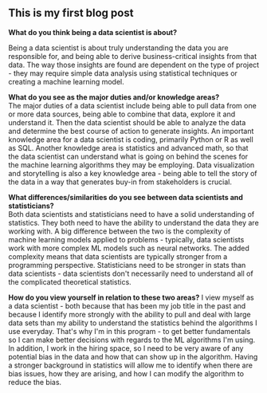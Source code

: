 ## This is my first blog post

**What do you think being a data scientist is about?** 

Being a data scientist is about truly understanding the data you are responsible for, and being able to derive business-critical insights from that data.
The way those insights are found are dependent on the type of project - they may require simple data analysis using statistical techniques or creating
a machine learning model.

**What do you see as the major duties and/or knowledge areas?**  
The major duties of a data scientist include being able to pull data from one or more data sources, being able to combine that data, explore it and understand it. Then the data scientist should be able to analyze the data and determine the best course of action to generate insights. An important knowledge area for a data scientist is coding, primarily Python or R as well as SQL. Another knowledge area is statistics and advanced math, so that the data scientist can understand what is going on behind the scenes for the machine learning algorithms they may be employing. Data visualization and storytelling is also a key knowledge area - being able to tell the story of the data in a way that generates buy-in from stakeholders is crucial.

**What differences/similarities do you see between data scientists and statisticians?**  
Both data scientists and statisticians need to have a solid understanding of statistics. They both need to have the ability to understand the data they are working with. A big difference between the two is the complexity of machine learning models applied to problems - typically, data scientists work with more complex ML models such as neural networks. The added complexity means that data scientists are typically stronger from a programming perspective. Statisticians need to be stronger in stats than data scientists - data scientists don't necessarily need to understand all of the complicated theoretical statistics. 


**How do you view yourself in relation to these two areas?**
I view myself as a data scientist - both because that has been my job title in the past and because I identify more strongly with the ability to pull and deal with large data sets than my ability to understand the statistics behind the algorithms I use everyday. That's why I'm in this program - to get better fundamentals so I can make better decisions with regards to the ML algorithms I'm using. In addition, I work in the hiring space, so I need to be very aware of any potential bias in the data and how that can show up in the algorithm. Having a stronger background in statistics will allow me to identify when there are bias issues, how they are arising, and how I can modify the algorithm to reduce the bias.
